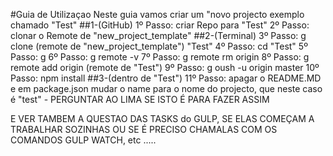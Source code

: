 #Guia de Utilizaçao
Neste guia vamos criar um "novo projecto exemplo chamado "Test"
##1-(GitHub)
  1º Passo:
        criar Repo para "Test"
  2º Passo:
        clonar o Remote de "new_project_template"
##2-(Terminal)
  3º Passo:
        g clone (remote de "new_project_template") "Test"
  4º Passo:
        cd "Test"
  5º Passo:
        g
  6º Passo:
        g remote -v
  7º Passo:
        g remote rm origin
  8º Passo:
        g remote add origin (remote de "Test")
  9º Passo:
        g oush -u origin master
  10º Passo:
        npm install
##3-(dentro de "Test")
  11º Passo:
        apagar o README.MD
        e em package.json mudar o name para o nome do projecto, que neste caso é
"test" - PERGUNTAR AO LIMA SE ISTO É PARA FAZER ASSIM

E VER TAMBEM A QUESTAO DAS TASKS do GULP, SE ELAS COMEÇAM A TRABALHAR SOZINHAS
OU SE É PRECISO CHAMALAS COM OS COMANDOS GULP WATCH, etc .....
